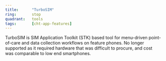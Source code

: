 ```yaml
---
title:      "TurboSIM"
ring:       stop
quadrant:   tools
tags:       [cht-app-features]
---
```


TurboSIM is SIM Application Toolkit (STK) based tool for menu-driven point-of-care and data collection workflows on feature phones. 
No longer supported as it required hardware that was difficult to procure, and cost was comparable to low end smartphones.